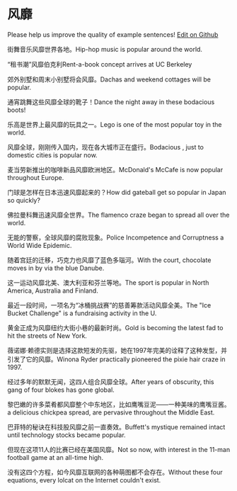 # 风靡

Please help us improve the quality of example sentences! [Edit on Github](https://github.com/jiyushe/jiyu-example-sentence-source/blob/main/chinese/fengmi.md)

<p><span class="chinese">街舞音乐风靡世界各地。</span><span class="english">Hip-hop music is popular around the world.</span></p>

<p><span class="chinese">“租书潮”风靡伯克利</span><span class="english">Rent-a-book concept arrives at UC Berkeley</span></p>

<p><span class="chinese">郊外别墅和周末小别墅将会风靡。</span><span class="english">Dachas and weekend cottages will be popular.</span></p>

<p><span class="chinese">通宵跳舞这些风靡全球的靴子！</span><span class="english">Dance the night away in these bodacious boots!</span></p>

<p><span class="chinese">乐高是世界上最风靡的玩具之一。</span><span class="english">Lego is one of the most popular toy in the world.</span></p>

<p><span class="chinese">风靡全球，刚刚传入国内，现在各大城市正在盛行。</span><span class="english">Bodacious , just to domestic cities is popular now.</span></p>

<p><span class="chinese">麦当劳新推出的咖啡新品风靡欧洲地区。</span><span class="english">McDonald's McCafe is now popular throughout Europe.</span></p>

<p><span class="chinese">门球是怎样在日本迅速风靡起来的？</span><span class="english">How did gateball get so popular in Japan so quickly?</span></p>

<p><span class="chinese">佛拉曼科舞迅速风靡全世界。</span><span class="english">The flamenco craze began to spread all over the world.</span></p>

<p><span class="chinese">无能的警察，全球风靡的腐败现象。</span><span class="english">Police Incompetence and Corruptness a World Wide Epidemic.</span></p>

<p><span class="chinese">随着宫廷的迁移，巧克力也风靡了蓝色多瑙河。</span><span class="english">With the court, chocolate moves in by via the blue Danube.</span></p>

<p><span class="chinese">这一运动风靡北美、澳大利亚和芬兰等地。</span><span class="english">The sport is popular in North America, Australia and Finland.</span></p>

<p><span class="chinese">最近一段时间，一项名为“冰桶挑战赛”的慈善筹款活动风靡全美。</span><span class="english">The "Ice Bucket Challenge" is a fundraising activity in the U.</span></p>

<p><span class="chinese">黄金正成为风靡纽约大街小巷的最新时尚。</span><span class="english">Gold is becoming the latest fad to hit the streets of New York.</span></p>

<p><span class="chinese">薇诺娜·赖德实则是选择这款短发的先驱，她在1997年完美的诠释了这种发型，并引发了它的风靡。</span><span class="english">Winona Ryder practically pioneered the pixie hair craze in 1997.</span></p>

<p><span class="chinese">经过多年的默默无闻，这四人组合风靡全球。</span><span class="english">After years of obscurity, this gang of four blokes has gone global.</span></p>

<p><span class="chinese">黎巴嫩的许多菜肴都风靡整个中东地区，比如鹰嘴豆泥——一种美味的鹰嘴豆酱。</span><span class="english">a delicious chickpea spread, are pervasive throughout the Middle East.</span></p>

<p><span class="chinese">巴菲特的秘诀在科技股风靡之前一直奏效。</span><span class="english">Buffett's mystique remained intact until technology stocks became popular.</span></p>

<p><span class="chinese">但现在这项11人的比赛已经在美国风靡。</span><span class="english">Not so now, with interest in the 11-man football game at an all-time high.</span></p>

<p><span class="chinese">没有这四个方程，如今风靡互联网的各种萌图都不会存在。</span><span class="english">Without these four equations, every lolcat on the Internet couldn't exist.</span></p>

